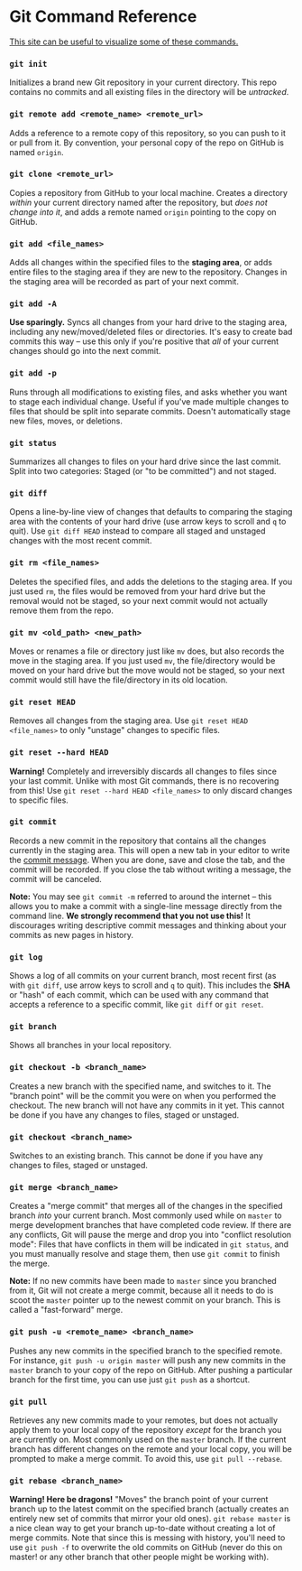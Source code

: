 


# Git Command Reference

[This site can be useful to visualize some of these commands.](http://www.wei-wang.com/ExplainGitWithD3/#)

### `git init`

Initializes a brand new Git repository in your current directory. This repo contains no commits and all existing files in the directory will be *untracked*.

### `git remote add <remote_name> <remote_url>`

Adds a reference to a remote copy of this repository, so you can push to it or pull from it. By convention, your personal copy of the repo on GitHub is named `origin`.

### `git clone <remote_url>`

Copies a repository from GitHub to your local machine. Creates a directory *within* your current directory named after the repository, but *does not change into it*, and adds a remote named `origin` pointing to the copy on GitHub.

### `git add <file_names>`

Adds all changes within the specified files to the **staging area**, or adds entire files to the staging area if they are new to the repository. Changes in the staging area will be recorded as part of your next commit.

### `git add -A`

**Use sparingly.** Syncs all changes from your hard drive to the staging area, including any new/moved/deleted files or directories. It's easy to create bad commits this way &ndash; use this only if you're positive that *all* of your current changes should go into the next commit.

### `git add -p`

Runs through all modifications to existing files, and asks whether you want to stage each individual change. Useful if you've made multiple changes to files that should be split into separate commits. Doesn't automatically stage new files, moves, or deletions.

### `git status`

Summarizes all changes to files on your hard drive since the last commit. Split into two categories: Staged (or "to be committed") and not staged.

### `git diff`

Opens a line-by-line view of changes that defaults to comparing the staging area with the contents of your hard drive (use arrow keys to scroll and `q` to quit). Use `git diff HEAD` instead to compare all staged and unstaged changes with the most recent commit.

### `git rm <file_names>`

Deletes the specified files, and adds the deletions to the staging area. If you just used `rm`, the files would be removed from your hard drive but the removal would not be staged, so your next commit would not actually remove them from the repo.

### `git mv <old_path> <new_path>`

Moves or renames a file or directory just like `mv` does, but also records the move in the staging area. If you just used `mv`, the file/directory would be moved on your hard drive but the move would not be staged, so your next commit would still have the file/directory in its old location.

### `git reset HEAD`

Removes all changes from the staging area. Use `git reset HEAD <file_names>` to only "unstage" changes to specific files.

### `git reset --hard HEAD`

**Warning!** Completely and irreversibly discards all changes to files since your last commit. Unlike with most Git commands, there is no recovering from this! Use `git reset --hard HEAD <file_names>` to only discard changes to specific files.

### `git commit`

Records a new commit in the repository that contains all the changes currently in the staging area. This will open a new tab in your editor to write the [commit message](http://tbaggery.com/2008/04/19/a-note-about-git-commit-messages.html). When you are done, save and close the tab, and the commit will be recorded. If you close the tab without writing a message, the commit will be canceled.

**Note:** You may see `git commit -m` referred to around the internet &ndash; this allows you to make a commit with a single-line message directly from the command line. **We strongly recommend that you not use this!** It discourages writing descriptive commit messages and thinking about your commits as new pages in history.

### `git log`

Shows a log of all commits on your current branch, most recent first (as with `git diff`, use arrow keys to scroll and `q` to quit). This includes the **SHA** or "hash" of each commit, which can be used with any command that accepts a reference to a specific commit, like `git diff` or `git reset`.

### `git branch`

Shows all branches in your local repository.

### `git checkout -b <branch_name>`

Creates a new branch with the specified name, and switches to it. The "branch point" will be the commit you were on when you performed the checkout. The new branch will not have any commits in it yet. This cannot be done if you have any changes to files, staged or unstaged.

### `git checkout <branch_name>`

Switches to an existing branch. This cannot be done if you have any changes to files, staged or unstaged.

### `git merge <branch_name>`

Creates a "merge commit" that merges all of the changes in the specified branch *into* your current branch. Most commonly used while on `master` to merge development branches that have completed code review. If there are any conflicts, Git will pause the merge and drop you into "conflict resolution mode": Files that have conflicts in them will be indicated in `git status`, and you must manually resolve and stage them, then use `git commit` to finish the merge.

**Note:** If no new commits have been made to `master` since you branched from it, Git will not create a merge commit, because all it needs to do is scoot the `master` pointer up to the newest commit on your branch. This is called a "fast-forward" merge.

### `git push -u <remote_name> <branch_name>`

Pushes any new commits in the specified branch to the specified remote. For instance, `git push -u origin master` will push any new commits in the `master` branch to your copy of the repo on GitHub. After pushing a particular branch for the first time, you can use just `git push` as a shortcut.

### `git pull`

Retrieves any new commits made to your remotes, but does not actually apply them to your local copy of the repository *except* for the branch you are currently on. Most commonly used on the `master` branch. If the current branch has different changes on the remote and your local copy, you will be prompted to make a merge commit. To avoid this, use `git pull --rebase`.

### `git rebase <branch_name>`

**Warning! Here be dragons!** "Moves" the branch point of your current branch up to the latest commit on the specified branch (actually creates an entirely new set of commits that mirror your old ones). `git rebase master` is a nice clean way to get your branch up-to-date without creating a lot of merge commits. Note that since this is messing with history, you'll need to use `git push -f` to overwrite the old commits on GitHub (never do this on master! or any other branch that other people might be working with).
